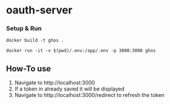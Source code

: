 # oauth-server

### Setup & Run

`docker build -t ghos .`

`docker run -it -v $(pwd)/.env:/app/.env -p 3000:3000 ghos`

## How-To use

1. Navigate to http://localhost:3000
2. If a token in already saved it will be displayed
3. Navigate to http://localhost:3000/redirect to refresh the token

